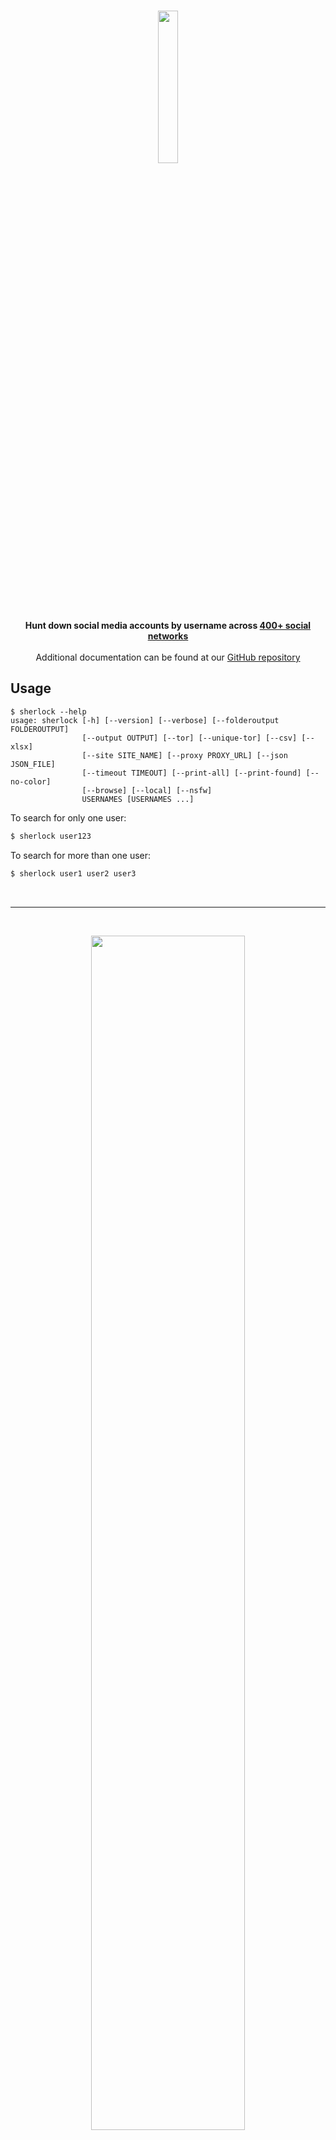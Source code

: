 <!-- This README should be a mini version at all times for use on pypi -->

<p align=center>
  <br>
  <a href="https://sherlock-project.github.io/" target="_blank"><img src="https://www.kali.org/tools/sherlock/images/sherlock-logo.svg" width="25%"/></a>
  <br>
  <strong><span>Hunt down social media accounts by username across <a href="https://github.com/sherlock-project/sherlock/blob/master/sites.md">400+ social networks</a></span></strong>
  <br><br>
  <span>Additional documentation can be found at our <a href="https://github.com/sherlock-project/sherlock/">GitHub repository</a></span>
  <br>
</p>

## Usage

```console
$ sherlock --help
usage: sherlock [-h] [--version] [--verbose] [--folderoutput FOLDEROUTPUT]
                [--output OUTPUT] [--tor] [--unique-tor] [--csv] [--xlsx]
                [--site SITE_NAME] [--proxy PROXY_URL] [--json JSON_FILE]
                [--timeout TIMEOUT] [--print-all] [--print-found] [--no-color]
                [--browse] [--local] [--nsfw]
                USERNAMES [USERNAMES ...]
```

To search for only one user:
```bash
$ sherlock user123
```

To search for more than one user:
```bash
$ sherlock user1 user2 user3
```
<br>

___

<br>
<p align="center">
<img width="70%" height="70%" src="https://user-images.githubusercontent.com/27065646/219638267-a5e11090-aa6e-4e77-87f7-0e95f6ad5978.png"/>
</a>
</p>
